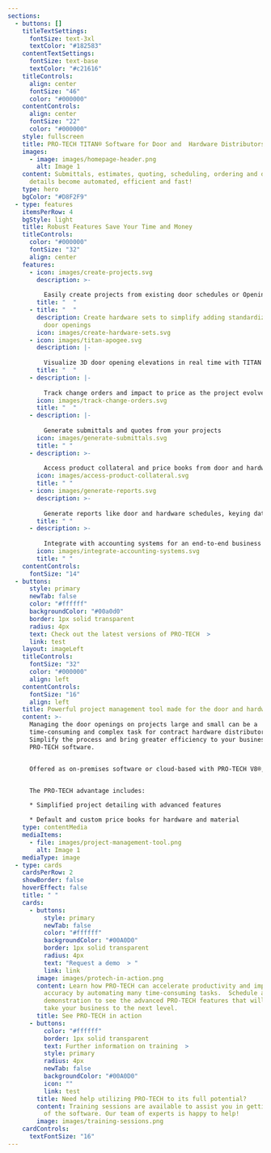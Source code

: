 ```yaml
---
sections:
  - buttons: []
    titleTextSettings:
      fontSize: text-3xl
      textColor: "#182583"
    contentTextSettings:
      fontSize: text-base
      textColor: "#c21616"
    titleControls:
      align: center
      fontSize: "46"
      color: "#000000"
    contentControls:
      align: center
      fontSize: "22"
      color: "#000000"
    style: fullscreen
    title: PRO-TECH TITAN® Software for Door and  Hardware Distributors
    images:
      - image: images/homepage-header.png
        alt: Image 1
    content: Submittals, estimates, quoting, scheduling, ordering and delivery
      details become automated, efficient and fast!
    type: hero
    bgColor: "#D8F2F9"
  - type: features
    itemsPerRow: 4
    bgStyle: light
    title: Robust Features Save Your Time and Money
    titleControls:
      color: "#000000"
      fontSize: "32"
      align: center
    features:
      - icon: images/create-projects.svg
        description: >-
          
          Easily create projects from existing door schedules or Openings Studio™
        title: "  "
      - title: "  "
        description: Create hardware sets to simplify adding standardized hardware to
          door openings
        icon: images/create-hardware-sets.svg
      - icon: images/titan-apogee.svg
        description: |-
          
          Visualize 3D door opening elevations in real time with TITAN APOGEE
        title: "  "
      - description: |-
          
          Track change orders and impact to price as the project evolves
        icon: images/track-change-orders.svg
        title: "  "
      - description: |-
          
          Generate submittals and quotes from your projects
        icon: images/generate-submittals.svg
        title: " "
      - description: >-
          
          Access product collateral and price books from door and hardware manufacturers
        icon: images/access-product-collateral.svg
        title: " "
      - icon: images/generate-reports.svg
        description: >-
          
          Generate reports like door and hardware schedules, keying data and material cost
        title: " "
      - description: >-
          
          Integrate with accounting systems for an end-to-end business experience
        icon: images/integrate-accounting-systems.svg
        title: " "
    contentControls:
      fontSize: "14"
  - buttons:
      style: primary
      newTab: false
      color: "#ffffff"
      backgroundColor: "#00a0d0"
      border: 1px solid transparent
      radius: 4px
      text: Check out the latest versions of PRO-TECH  >
      link: test
    layout: imageLeft
    titleControls:
      fontSize: "32"
      color: "#000000"
      align: left
    contentControls:
      fontSize: "16"
      align: left
    title: Powerful project management tool made for the door and hardware industry
    content: >-
      Managing the door openings on projects large and small can be a
      time-consuming and complex task for contract hardware distributors.
      Simplify the process and bring greater efficiency to your business with
      PRO-TECH software.


      Offered as on-premises software or cloud-based with PRO-TECH V8®, or exclusively on the cloud as PRO-TECH TITAN®. Help for your most time-consuming tasks is here!  


      The PRO-TECH advantage includes:

      * Simplified project detailing with advanced features

      * Default and custom price books for hardware and material
    type: contentMedia
    mediaItems:
      - file: images/project-management-tool.png
        alt: Image 1
    mediaType: image
  - type: cards
    cardsPerRow: 2
    showBorder: false
    hoverEffect: false
    title: " "
    cards:
      - buttons:
          style: primary
          newTab: false
          color: "#ffffff"
          backgroundColor: "#00A0D0"
          border: 1px solid transparent
          radius: 4px
          text: "Request a demo  > "
          link: link
        image: images/protech-in-action.png
        content: Learn how PRO-TECH can accelerate productivity and improve project
          accuracy by automating many time-consuming tasks.  Schedule a software
          demonstration to see the advanced PRO-TECH features that will help
          take your business to the next level. 
        title: See PRO-TECH in action
      - buttons:
          color: "#ffffff"
          border: 1px solid transparent
          text: Further information on training  >
          style: primary
          radius: 4px
          newTab: false
          backgroundColor: "#00A0D0"
          icon: ""
          link: test
        title: Need help utilizing PRO-TECH to its full potential?
        content: Training sessions are available to assist you in getting the most out
          of the software. Our team of experts is happy to help!
        image: images/training-sessions.png
    cardControls:
      textFontSize: "16"
---
```

